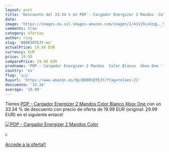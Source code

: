 ```yaml
---
layout: post
title: 'Descuento del 33.34 % en PDP - Cargador Energizer 2 Mandos  Color'
date: 
image: 'https://images-eu.ssl-images-amazon.com/images/I/41VjhLvkzgL._SL200_.jpg'
comments: true
category: ofertas
author: ring
slug: 'B00R3OTEJY-es'
actualPrice: 19.99 EUR
currency: EUR
price: 19.99
comparePrice: 29.99 EUR
prodname: 'PDP - Cargador Energizer 2 Mandos  Color Blanco  Xbox One '
country: 'es'
flag: '🇪🇸'
buyurl: 'https://www.amazon.es/dp/B00R3OTEJY/?tag=tolees-21'
descuento: '33.34'
average: '19.99'
---
```


Tienes [PDP - Cargador Energizer 2 Mandos  Color Blanco  Xbox One ](https://www.amazon.es/dp/B00R3OTEJY/?tag=tolees-21) con un 33.34 % de descuento con precio de oferta de 19.99 EUR (original: 29.99 EUR) en el siguiente enlace!

[![PDP - Cargador Energizer 2 Mandos  Color](https://images-eu.ssl-images-amazon.com/images/I/41VjhLvkzgL._SL200_.jpg)](https://www.amazon.es/dp/B00R3OTEJY/?tag=tolees-21)

ℹ️:


[Accede a la oferta!!](https://www.amazon.es/dp/B00R3OTEJY/?tag=tolees-21)

